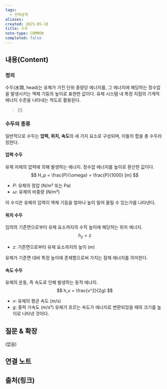 ```yaml
---
tags:
  - 전력공학
aliases: 
created: 2025-05-10
title: 수두
note-type: COMMON
completed: false
---
```


## 내용(Content)
### 정의
수두(水頭, head)는 유체가 가진 단위 중량당 에너지를, 그 에너지에 해당하는 정수압을 발생시키는 액체 기둥의 높이로 표현한 값이다. 유체 시스템 내 특정 지점의 기계적 에너지 수준을 나타내는 척도로 활용된다.

>[!]
### 수두의 종류
일반적으로 수두는 **압력, 위치, 속도**의 세 가지 요소로 구성되며, 이들의 합을 총 수두라 칭한다.

#### 압력 수두

유체 자체의 압력에 의해 발생하는 에너지. 정수압 에너지를 높이로 환산한 값이다.
$$
H_p = \frac{P}{\omega} = \frac{P}{1000} [m]
$$
- $P$: 유체의 정압 (N/m² 또는 Pa)
- $\omega$: 유체의 비중량 (N/m³)

이 수식은 유체의 압력이 액체 기둥을 얼마나 높이 밀어 올릴 수 있는가를 나타낸다.

#### 위치 수두

임의의 기준면으로부터 유체 요소까지의 수직 높이에 해당하는 위치 에너지.
$$
h_z = z
$$
- $z$: 기준면으로부터 유체 요소까지의 높이 (m)

유체가 기준면 대비 특정 높이에 존재함으로써 가지는 잠재 에너지를 의미한다.

#### 속도 수두

유체의 운동, 즉 속도로 인해 발생하는 동적 에너지.
$$
h_v = \frac{v^2}{2g}
$$
- $v$: 유체의 평균 속도 (m/s)
- $g$: 중력 가속도 (m/s²)
유체가 흐르는 속도가 에너지로 변환되었을 때의 크기를 높이로 나타낸 것이다.


## 질문 & 확장

(없음)

## 연결 노트

## 출처(링크)

